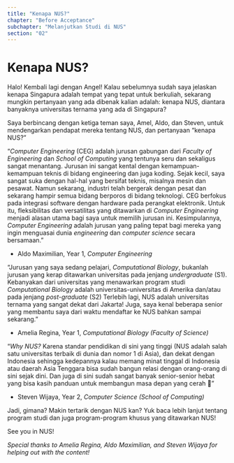 ```yaml
---
title: "Kenapa NUS?"
chapter: "Before Acceptance"
subchapter: "Melanjutkan Studi di NUS"
section: "02"
---
```


# Kenapa NUS?

Halo! Kembali lagi dengan Angel! Kalau sebelumnya sudah saya jelaskan kenapa Singapura adalah tempat yang tepat untuk berkuliah, sekarang mungkin pertanyaan yang ada dibenak kalian adalah: kenapa NUS, diantara banyaknya universitas ternama yang ada di Singapura?

Saya berbincang dengan ketiga teman saya, Amel, Aldo, dan Steven, untuk mendengarkan pendapat mereka tentang NUS, dan pertanyaan “kenapa NUS?”

“_Computer Engineering_ (CEG) adalah jurusan gabungan dari _Faculty of Engineering_ dan _School of Computing_ yang tentunya seru dan sekaligus sangat menantang. Jurusan ini sangat kental dengan kemampuan-kemampuan teknis di bidang engineering dan juga koding. Sejak kecil, saya sangat suka dengan hal-hal yang bersifat teknis, misalnya mesin dan pesawat. Namun sekarang, industri telah bergerak dengan pesat dan sekarang hampir semua bidang berporos di bidang teknologi. CEG berfokus pada integrasi software dengan hardware pada perangkat elektronik. Untuk itu, fleksibilitas dan versatilitas yang ditawarkan di _Computer Engineering_ menjadi alasan utama bagi saya untuk memilih jurusan ini. Kesimpulannya, _Computer Engineering_ adalah jurusan yang paling tepat bagi mereka yang ingin menguasai dunia _engineering_ dan _computer science_ secara bersamaan.”

- Aldo Maximilian, Year 1, _Computer Engineering_

“Jurusan yang saya sedang pelajari, _Computational Biology_, bukanlah jurusan yang kerap ditawarkan universitas pada jenjang _undergraduate_ (S1). Kebanyakan dari universitas yang menawarkan program studi _Computational Biology_ adalah universitas-universitas di Amerika dan/atau pada jenjang _post-graduate_ (S2)
Terlebih lagi, NUS adalah universitas ternama yang sangat dekat dari Jakarta! Juga, saya kenal beberapa senior yang membantu saya dari waktu mendaftar ke NUS bahkan sampai sekarang.”

- Amelia Regina, Year 1, _Computational Biology (Faculty of Science)_

“_Why NUS?_ Karena standar pendidikan di sini yang tinggi (NUS adalah salah satu universitas terbaik di dunia dan nomor 1 di Asia), dan dekat dengan Indonesia sehingga kedepannya kalau memang minat tinggal di Indonesia atau daerah Asia Tenggara bisa sudah bangun relasi dengan orang-orang di sini sejak dini. Dan juga di sini sudah sangat banyak senior-senior hebat yang bisa kasih panduan untuk membangun masa depan yang cerah 🌈”

- Steven Wijaya, Year 2, _Computer Science (School of Computing)_

Jadi, gimana? Makin tertarik dengan NUS kan? Yuk baca lebih lanjut tentang program studi dan juga program-program khusus yang ditawarkan NUS!

See you in NUS!

_Special thanks to Amelia Regina, Aldo Maximilian, and Steven Wijaya for helping out with the content!_
